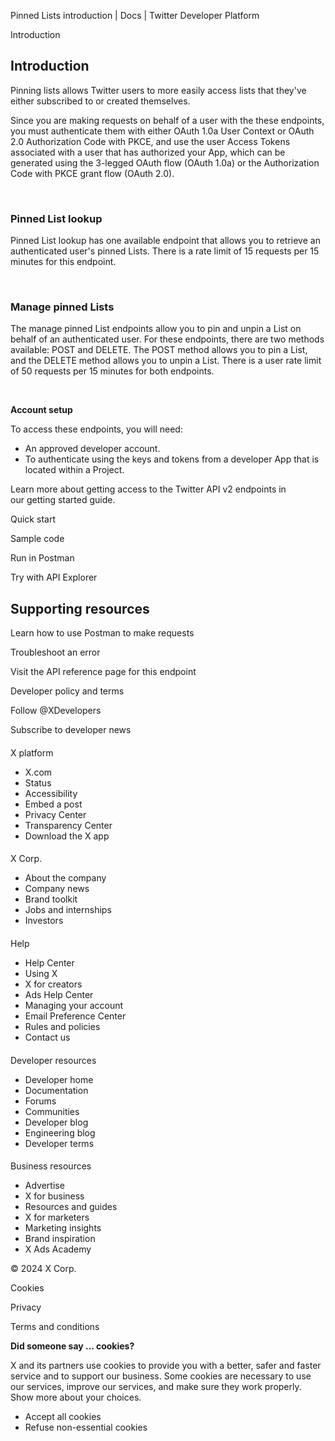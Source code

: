 



Pinned Lists introduction | Docs | Twitter Developer Platform 





































































































Introduction



Introduction
------------


Pinning lists allows Twitter users to more easily access lists that they've either subscribed to or created themselves.


Since you are making requests on behalf of a user with the these endpoints, you must authenticate them with either OAuth 1.0a User Context or OAuth 2.0 Authorization Code with PKCE, and use the user Access Tokens associated with a user that has authorized your App, which can be generated using the 3-legged OAuth flow (OAuth 1.0a) or the Authorization Code with PKCE grant flow (OAuth 2.0).  




 


### Pinned List lookup


Pinned List lookup has one available endpoint that allows you to retrieve an authenticated user's pinned Lists. There is a rate limit of 15 requests per 15 minutes for this endpoint.  

 


### Manage pinned Lists


The manage pinned List endpoints allow you to pin and unpin a List on behalf of an authenticated user. For these endpoints, there are two methods available: POST and DELETE. The POST method allows you to pin a List, and the DELETE method allows you to unpin a List. There is a user rate limit of 50 requests per 15 minutes for both endpoints.


 











**Account setup**


To access these endpoints, you will need:


* An approved developer account.
* To authenticate using the keys and tokens from a developer App that is located within a Project.


Learn more about getting access to the Twitter API v2 endpoints in our getting started guide.












Quick start


Sample code


Run in Postman


Try with API Explorer

















Supporting resources
--------------------






Learn how to use Postman to make requests


Troubleshoot an error


Visit the API reference page for this endpoint

























Developer policy and terms


Follow @XDevelopers


Subscribe to developer news












#### 
 X platform


* X.com
* Status
* Accessibility
* Embed a post
* Privacy Center
* Transparency Center
* Download the X app




#### 
 X Corp.


* About the company
* Company news
* Brand toolkit
* Jobs and internships
* Investors




#### 
 Help


* Help Center
* Using X
* X for creators
* Ads Help Center
* Managing your account
* Email Preference Center
* Rules and policies
* Contact us




#### 
 Developer resources


* Developer home
* Documentation
* Forums
* Communities
* Developer blog
* Engineering blog
* Developer terms




#### 
 Business resources


* Advertise
* X for business
* Resources and guides
* X for marketers
* Marketing insights
* Brand inspiration
* X Ads Academy









 © 2024 X Corp.
 


Cookies


Privacy


Terms and conditions






















**Did someone say … cookies?**  
  


 X and its partners use cookies to provide you with a better, safer and
 faster service and to support our business. Some cookies are necessary to use
 our services, improve our services, and make sure they work properly.
 Show more about your choices.


 




* Accept all cookies
* Refuse non-essential cookies















